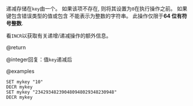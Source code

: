 递减存储在`key`由一个。
如果该项不存在, 则将其设置为`0`在执行操作之前。
如果键包含错误类型的值或包含
不能表示为整数的字符串。
此操作仅限于**64 位有符号整数**.

看`INCR`以获取有关递增/递减操作的额外信息。

@return

@integer回复：值`key`递减后

@examples

```cli
SET mykey "10"
DECR mykey
SET mykey "234293482390480948029348230948"
DECR mykey
```
